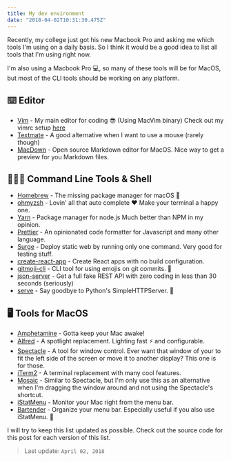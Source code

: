 ```yaml
---
title: My dev environment
date: "2018-04-02T10:31:30.475Z"
---
```


Recently, my college just got his new Macbook Pro and asking me which tools
I'm using on a daily basis. So I think it would be a good idea to list all
tools that I'm using right now.

I'm also using a Macbook Pro 💻, so many of these tools will be for MacOS, but
most of the CLI tools should be working on any platform.

## ⌨️ Editor

* [Vim](https://github.com/macvim-dev/macvim) - My main editor for coding 😎
  (Using MacVim binary) Check out my vimrc setup [here](https://github.com/siwatpru/vimrc)
* [Textmate](https://macromates.com) - A good alternative when I want to use
  a mouse (rarely though)
* [MacDown](https://macdown.uranusjr.com) - Open source Markdown editor for MacOS.
  Nice way to get a preview for you Markdown files.

## 👨🏻‍💻 Command Line Tools & Shell

* [Homebrew](https://brew.sh) - The missing package manager for macOS 🍺
* [ohmyzsh](http://ohmyz.sh) - Lovin' all that auto complete ❤️ Make your terminal a happy one.
* [Yarn](https://yarnpkg.com) - Package manager for node.js Much better than NPM in my opinion.
* [Prettier](https://prettier.io) - An opinionated code formatter for Javascript and many other language.
* [Surge](https://surge.com) - Deploy static web by running only one command. Very good for testing stuff.
* [create-react-app](https://github.com/facebook/create-react-app) - Create React apps with no build
  configuration.
* [gitmoji-cli](https://github.com/carloscuesta/gitmoji-cli) - CLI tool for using emojis on git commits. 🎉
* [json-server](https://github.com/typicode/json-server) - Get a full fake REST API with zero coding in
  less than 30 seconds (seriously)
* [serve](https://github.com/zeit/serve) - Say goodbye to Python's SimpleHTTPServer. 👋

## 🖥 Tools for MacOS

* [Amphetamine](https://itunes.apple.com/app/amphetamine/id937984704) - Gotta keep your Mac awake!
* [Alfred](https://www.alfredapp.com) - A spotlight replacement. Lighting fast ⚡️ and configurable.
* [Spectacle](https://www.spectacleapp.com) - A tool for window control. Ever want that window of your
  to fit the left side of the screen or move it to another display? This one is for those.
* [iTerm2](https://www.iterm2.com) - A terminal replacement with many cool features.
* [Mosaic](https://www.lightpillar.com/mosaic.html) - Similar to Spectacle, but I'm only use this as
  an alternative when I'm dragging the window around and not using the Spectacle's shortcut.
* [iStatMenu](https://bjango.com/mac/istatmenus) - Monitor your Mac right from the menu bar.
* [Bartender](https://www.macbartender.com) - Organize your menu bar. Especially useful if
  you also use iStatMenu. 🥂

I will try to keep this list updated as possible. Check out the source code for this post
for each version of this list.

> Last update: `April 02, 2018`
